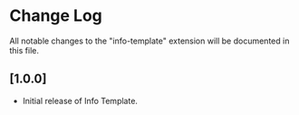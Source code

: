 # Change Log

All notable changes to the "info-template" extension will be documented in this file.

## [1.0.0]

- Initial release of Info Template.